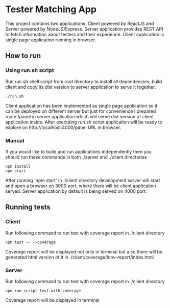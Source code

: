 # Tester Matching App

This project contains two applications. Client powered by ReactJS and Server powered by NodeJS/Express.
Server application provides REST API to fetch information about testers and their experience. Client application is single page application
running in browser.

## How to run

### Using run.sh script

Run run.sh shell script from root directory to install all dependencies, build client and copy its dist version to server application to serve it together.

```
./run.sh
```

Client application has been implemented as single page application so it can be deployed on different server but just for convenience I prepared route /panel in server application which will serve dist version of client application inside. After executing run.sh script application will be ready to explore on http://localhost:4000/panel URL in browser.

### Manual

If you would like to build and run applications independently then you should run these commands in both ./server and ./client directories

```
npm install
npm start
```

After running 'npm start' in ./client directory development server will start and open a browser on 3000 port, where there will be client application served. Server application by default is being served on 4000 port.

## Running tests

### Client

Run following command to run test with coverage report in ./client directory

```
npm test -- --coverage
```

Coverage report will be displayed not only in terminal but also there will be generated html version of it in ./client/coverage/lcov-report/index.html

### Server

Run following command to run test with coverage report in ./client directory

```
npm run-script test-with-coverage
```

Coverage report will be displayed in terminal
